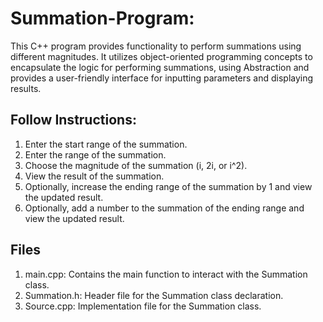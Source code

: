 # Summation-Program:
This C++ program provides functionality to perform summations using different magnitudes. It utilizes object-oriented programming concepts to encapsulate the logic for performing summations, using Abstraction and provides a user-friendly interface for inputting parameters and displaying results.

## Follow Instructions:
1) Enter the start range of the summation.
2) Enter the range of the summation.
3) Choose the magnitude of the summation (i, 2i, or i^2).
4) View the result of the summation.
5) Optionally, increase the ending range of the summation by 1 and view the updated result.
6) Optionally, add a number to the summation of the ending range and view the updated result.

## Files
1) main.cpp: Contains the main function to interact with the Summation class.
2) Summation.h: Header file for the Summation class declaration.
3) Source.cpp: Implementation file for the Summation class.
